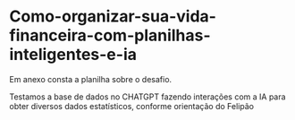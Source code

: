 # Como-organizar-sua-vida-financeira-com-planilhas-inteligentes-e-ia
Em anexo consta a planilha sobre o desafio.

Testamos a base de dados no CHATGPT fazendo interações com a IA para obter diversos dados estatísticos, conforme orientação do Felipão 
